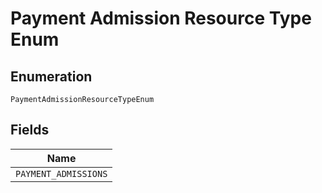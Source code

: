 
# Payment Admission Resource Type Enum

## Enumeration

`PaymentAdmissionResourceTypeEnum`

## Fields

| Name |
|  --- |
| `PAYMENT_ADMISSIONS` |

